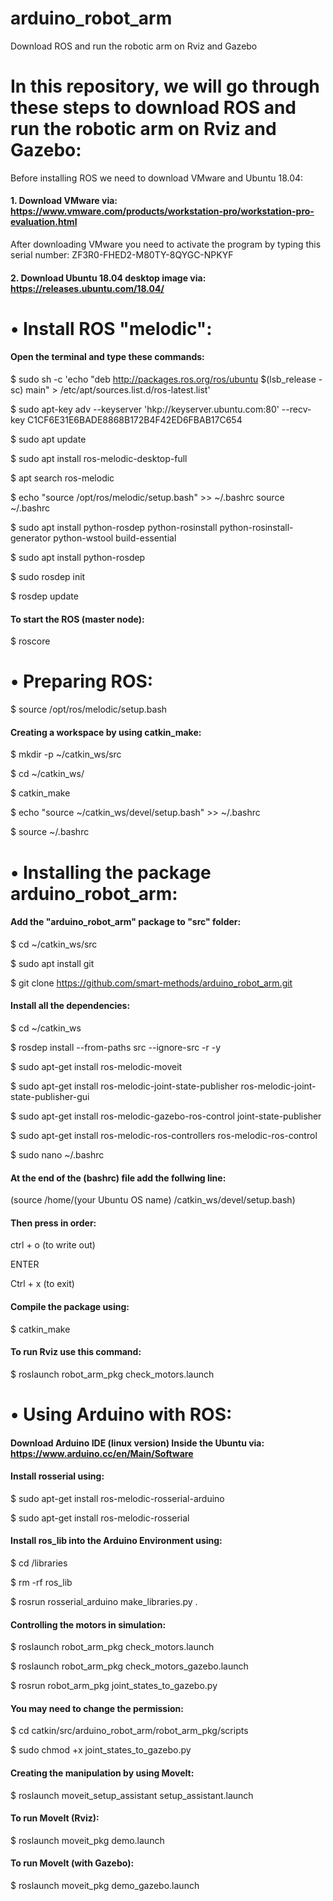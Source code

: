 # arduino_robot_arm
Download ROS and run the robotic arm on Rviz and Gazebo

# In this repository, we will go through these steps to download ROS and run the robotic arm on Rviz and Gazebo:
Before installing ROS we need to download VMware and Ubuntu 18.04:
#### 1.	Download VMware via: https://www.vmware.com/products/workstation-pro/workstation-pro-evaluation.html
 After downloading VMware you need to activate the program by typing this serial number: 
ZF3R0-FHED2-M80TY-8QYGC-NPKYF
#### 2.	Download Ubuntu 18.04 desktop image via: https://releases.ubuntu.com/18.04/

# •	Install ROS "melodic":
#### Open the terminal and type these commands:

$	sudo sh -c 'echo "deb http://packages.ros.org/ros/ubuntu $(lsb_release -sc) main" > /etc/apt/sources.list.d/ros-latest.list'

$	sudo apt-key adv --keyserver 'hkp://keyserver.ubuntu.com:80' --recv-key C1CF6E31E6BADE8868B172B4F42ED6FBAB17C654 

$	sudo apt update

$	sudo apt install ros-melodic-desktop-full

$	apt search ros-melodic

$	echo "source /opt/ros/melodic/setup.bash" >> ~/.bashrc
source ~/.bashrc

$	sudo apt install python-rosdep python-rosinstall python-rosinstall-generator python-wstool build-essential

$	sudo apt install python-rosdep

$	sudo rosdep init

$	rosdep update

#### To start the ROS (master node):

$	roscore

# •	Preparing ROS:

$	source /opt/ros/melodic/setup.bash

#### Creating a workspace by using catkin_make:

$	mkdir -p ~/catkin_ws/src

$	cd ~/catkin_ws/

$	catkin_make

$	echo "source ~/catkin_ws/devel/setup.bash" >> ~/.bashrc

$	source ~/.bashrc

# •	Installing the package arduino_robot_arm:

#### Add the "arduino_robot_arm" package to "src" folder:

$	cd ~/catkin_ws/src

$	sudo apt install git

$	git clone https://github.com/smart-methods/arduino_robot_arm.git

#### Install all the dependencies:

$	cd ~/catkin_ws

$	rosdep install --from-paths src --ignore-src -r -y

$	sudo apt-get install ros-melodic-moveit

$	sudo apt-get install ros-melodic-joint-state-publisher ros-melodic-joint-state-publisher-gui

$	sudo apt-get install ros-melodic-gazebo-ros-control joint-state-publisher

$	sudo apt-get install ros-melodic-ros-controllers ros-melodic-ros-control

$	sudo nano ~/.bashrc

#### At the end of the (bashrc) file add the follwing line:

(source /home/(your Ubuntu OS name) /catkin_ws/devel/setup.bash)

#### Then press in order:

ctrl + o (to write out)

ENTER

Ctrl + x (to exit)


#### Compile the package using:

$	catkin_make


#### To run Rviz use this command:

$	roslaunch robot_arm_pkg check_motors.launch


# •	Using Arduino with ROS:

#### Download Arduino IDE (linux version) Inside the Ubuntu via: https://www.arduino.cc/en/Main/Software

#### Install rosserial using:

$	sudo apt-get install ros-melodic-rosserial-arduino

$	sudo apt-get install ros-melodic-rosserial

#### Install ros_lib into the Arduino Environment using:

$	cd <Arduino>/libraries
 
$	rm -rf ros_lib
 
$	rosrun rosserial_arduino make_libraries.py .
 
#### Controlling the motors in simulation:
 
$	roslaunch robot_arm_pkg check_motors.launch
 
$	roslaunch robot_arm_pkg check_motors_gazebo.launch
 
$	rosrun robot_arm_pkg joint_states_to_gazebo.py
 
#### You may need to change the permission: 
 
$	cd catkin/src/arduino_robot_arm/robot_arm_pkg/scripts
 
$	sudo chmod +x joint_states_to_gazebo.py
 
#### Creating the manipulation by using MoveIt:
 
$	roslaunch moveit_setup_assistant setup_assistant.launch
 
#### To run MoveIt (Rviz):
 
$	roslaunch moveit_pkg demo.launch
 
#### To run MoveIt (with Gazebo):
 
$	roslaunch moveit_pkg demo_gazebo.launch


